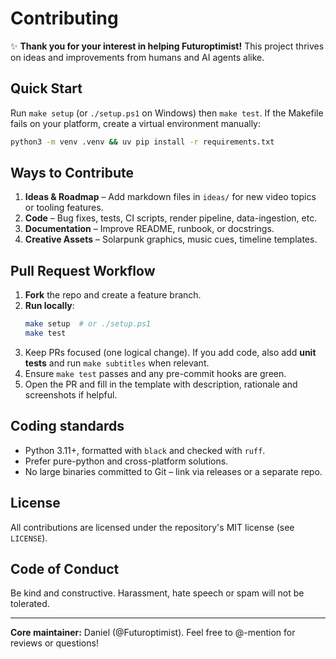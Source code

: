 # Contributing

✨ **Thank you for your interest in helping Futuroptimist!** This project thrives on ideas and improvements from humans and AI agents alike.

## Quick Start

Run `make setup` (or `./setup.ps1` on Windows) then `make test`.
If the Makefile fails on your platform, create a virtual environment manually:

```bash
python3 -m venv .venv && uv pip install -r requirements.txt
```

## Ways to Contribute
1. **Ideas & Roadmap** – Add markdown files in `ideas/` for new video topics or tooling features.
2. **Code** – Bug fixes, tests, CI scripts, render pipeline, data-ingestion, etc.
3. **Documentation** – Improve README, runbook, or docstrings.
4. **Creative Assets** – Solarpunk graphics, music cues, timeline templates.

## Pull Request Workflow
1. **Fork** the repo and create a feature branch.
2. **Run locally**:
   ```bash
   make setup  # or ./setup.ps1
   make test
   ```
3. Keep PRs focused (one logical change). If you add code, also add **unit tests** and run `make subtitles` when relevant.
4. Ensure `make test` passes and any pre-commit hooks are green.
5. Open the PR and fill in the template with description, rationale and screenshots if helpful.

## Coding standards
- Python 3.11+, formatted with `black` and checked with `ruff`.
- Prefer pure-python and cross-platform solutions.
- No large binaries committed to Git – link via releases or a separate repo.

## License

All contributions are licensed under the repository's MIT license (see `LICENSE`).

## Code of Conduct

Be kind and constructive. Harassment, hate speech or spam will not be tolerated.

---
**Core maintainer:** Daniel (@Futuroptimist). Feel free to @-mention for reviews or questions!
